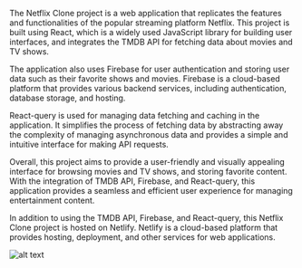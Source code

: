 The Netflix Clone project is a web application that replicates the features and functionalities of the popular streaming platform Netflix. This project is built using React, which is a widely used JavaScript library for building user interfaces, and integrates the TMDB API for fetching data about movies and TV shows.

The application also uses Firebase for user authentication and storing user data such as their favorite shows and movies. Firebase is a cloud-based platform that provides various backend services, including authentication, database storage, and hosting.

React-query is used for managing data fetching and caching in the application. It simplifies the process of fetching data by abstracting away the complexity of managing asynchronous data and provides a simple and intuitive interface for making API requests.

Overall, this project aims to provide a user-friendly and visually appealing interface for browsing movies and TV shows, and storing favorite content. With the integration of TMDB API, Firebase, and React-query, this application provides a seamless and efficient user experience for managing entertainment content.

In addition to using the TMDB API, Firebase, and React-query, this Netflix Clone project is hosted on Netlify. Netlify is a cloud-based platform that provides hosting, deployment, and other services for web applications.

![alt text](https://iili.io/HXGRscP.png)
